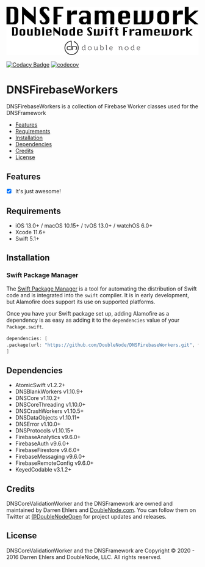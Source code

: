 ![DoubleNode Swift Framework](https://github.com/DoubleNode/DNSCore/raw/master/DNSFrameworkLogo.png)

[![Codacy Badge](https://api.codacy.com/project/badge/Grade/6f473642e4404426b55fda500602e662)](https://www.codacy.com?utm_source=github.com&amp;utm_medium=referral&amp;utm_content=DoubleNode/DNSFirebaseWorkers&amp;utm_campaign=Badge_Grade)
[![codecov](https://codecov.io/gh/DoubleNode/DNSCoreValidationWorker/branch/master/graph/badge.svg?token=NcFMBk0g9t)](https://codecov.io/gh/DoubleNode/DNSFirebaseWorkers)

# DNSFirebaseWorkers

DNSFirebaseWorkers is a collection of Firebase Worker classes used for the DNSFramework

-   [Features](#features)
-   [Requirements](#requirements)
-   [Installation](#installation)
-   [Dependencies](#dependencies)
-   [Credits](#credits)
-   [License](#license)

## Features

-   [x] It's just awesome!

## Requirements

-   iOS 13.0+ / macOS 10.15+ / tvOS 13.0+ / watchOS 6.0+
-   Xcode 11.6+
-   Swift 5.1+

## Installation

### Swift Package Manager

The [Swift Package Manager](https://swift.org/package-manager/) is a tool for automating the distribution of Swift code and is integrated into the `swift` compiler. It is in early development, but Alamofire does support its use on supported platforms.

Once you have your Swift package set up, adding Alamofire as a dependency is as easy as adding it to the `dependencies` value of your `Package.swift`.

```swift
dependencies: [
.package(url: "https://github.com/DoubleNode/DNSFirebaseWorkers.git", from: "1.10.19")
]
```

## Dependencies

-   AtomicSwift v1.2.2+
-   DNSBlankWorkers v1.10.9+
-   DNSCore v1.10.2+
-   DNSCoreThreading v1.10.0+
-   DNSCrashWorkers v1.10.5+
-   DNSDataObjects v1.10.11+
-   DNSError v1.10.0+
-   DNSProtocols v1.10.15+
-   FirebaseAnalytics v9.6.0+
-   FirebaseAuth v9.6.0+
-   FirebaseFirestore v9.6.0+
-   FirebaseMessaging v9.6.0+
-   FirebaseRemoteConfig v9.6.0+
-   KeyedCodable v3.1.2+


## Credits

DNSCoreValidationWorker and the DNSFramework are owned and maintained by Darren Ehlers and [DoubleNode.com](http://doublenode.com). You can follow them on Twitter at [@DoubleNodeOpen](https://twitter.com/DoubleNodeOpen) for project updates and releases.

## License

DNSCoreValidationWorker and the DNSFramework are Copyright © 2020 - 2016 Darren Ehlers and DoubleNode, LLC. All rights reserved.
